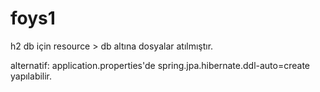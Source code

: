 # foys1
h2 db için resource > db altına dosyalar atılmıştır.

alternatif: application.properties'de spring.jpa.hibernate.ddl-auto=create yapılabilir.
